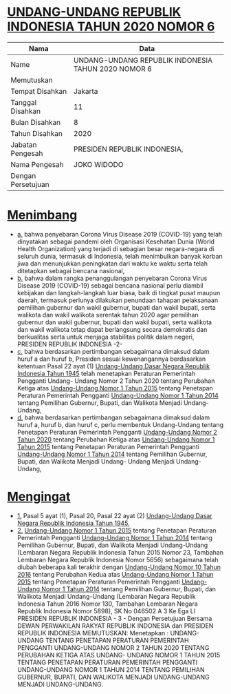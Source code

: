# [UNDANG-UNDANG REPUBLIK INDONESIA TAHUN 2020 NOMOR 6](http://example.org/legal/document/uu/2020/6)

| Nama | Data |
| ------ | ----- |
|Name|UNDANG-UNDANG REPUBLIK INDONESIA TAHUN 2020 NOMOR 6|
|Memutuskan||
|Tempat Disahkan|Jakarta|
|Tanggal Disahkan|11|
|Bulan Disahkan|8|
|Tahun Disahkan|2020|
|Jabatan Pengesah|PRESIDEN REPUBLIK INDONESIA,|
|Nama Pengesah|JOKO WIDODO|
|Dengan Persetujuan||
# [Menimbang](http://example.org/legal/document/uu/2020/6/menimbang)

* [a.](http://example.org/legal/document/uu/2020/6/menimbang/point/a) bahwa penyebaran Corona Virus Disease 2019 (COVID-19) yang telah dinyatakan sebagai pandemi oleh Organisasi Kesehatan Dunia (World Health Organization) yang terjadi di sebagian besar negara-negara di seluruh dunia, termasuk di Indonesia, telah menimbulkan banyak korban jiwa dan menunjukkan peningkatan dari waktu ke waktu serta telah ditetapkan sebagai bencana nasional,
* [b.](http://example.org/legal/document/uu/2020/6/menimbang/point/b) bahwa dalam rangka penanggulangan penyebaran Corona Virus Disease 2019 (COVID-19) sebagai bencana nasional perlu diambil kebijakan dan langkah-langkah luar biasa, baik di tingkat pusat maupun daerah, termasuk perlunya dilakukan penundaan tahapan pelaksanaan pemilihan gubernur dan wakil gubernur, bupati dan wakil bupati, serta walikota dan wakil walikota serentak tahun 2020 agar pemilihan gubernur dan wakil gubernur, bupati dan wakil bupati, serta walikota dan wakil walikota tetap dapat berlangsung secara demokratis dan berkualitas serta untuk menjaga stabilitas politik dalam negeri, PRESIDEN REPUBLIK INDONESIA -2-
* [c.](http://example.org/legal/document/uu/2020/6/menimbang/point/c) bahwa berdasarkan pertimbangan sebagaimana dimaksud dalam huruf a dan huruf b, Presiden sesuai kewenangannya berdasarkan ketentuan Pasal 22 ayat (1) [Undang-Undang Dasar Negara Republik Indonesia Tahun 1945](http://example.org/legal/document/uu) telah menetapkan Peraturan Pemerintah Pengganti Undang- Undang Nomor 2 Tahun 2020 tentang Perubahan Ketiga atas [Undang-Undang Nomor 1 Tahun 2015](http://example.org/legal/document/uu/2015/1) tentang Penetapan Peraturan Pemerintah Pengganti [Undang-Undang Nomor 1 Tahun 2014](http://example.org/legal/document/uu/2014/1) tentang Pemilihan Gubernur, Bupati, dan Walikota Menjadi Undang-Undang,
* [d.](http://example.org/legal/document/uu/2020/6/menimbang/point/d) bahwa berdasarkan pertimbangan sebagaimana dimaksud dalam huruf a, huruf b, dan huruf c, perlu membentuk Undang-Undang tentang Penetapan Peraturan Pemerintah Pengganti [Undang-Undang Nomor 2 Tahun 2020](http://example.org/legal/document/uu/2020/2) tentang Perubahan Ketiga atas [Undang-Undang Nomor 1 Tahun 2015](http://example.org/legal/document/uu/2015/1) tentang Penetapan Peraturan Pemerintah Pengganti [Undang-Undang Nomor 1 Tahun 2014](http://example.org/legal/document/uu/2014/1) tentang Pemilihan Gubernur, Bupati, dan Walikota Menjadi Undang- Undang Menjadi Undang-Undang,
# [Mengingat](http://example.org/legal/document/uu/2020/6/mengingat)

* [1.](http://example.org/legal/document/uu/2020/6/mengingat/point/0001) Pasal 5 ayat (1), Pasal 20, Pasal 22 ayat (2) [Undang-Undang Dasar Negara Republik Indonesia Tahun 1945](http://example.org/legal/document/uu),
* [2.](http://example.org/legal/document/uu/2020/6/mengingat/point/0002) [Undang-Undang Nomor 1 Tahun 2015](http://example.org/legal/document/uu/2015/1) tentang Penetapan Peraturan Pemerintah Pengganti [Undang-Undang Nomor 1 Tahun 2014](http://example.org/legal/document/uu/2014/1) tentang Pemilihan Gubernur, Bupati, dan Walikota Menjadi Undang-Undang (Lembaran Negara Republik Indonesia Tahun 2015 Nomor 23, Tambahan Lembaran Negara Republik Indonesia Nomor 5656) sebagaimana telah diubah beberapa kali terakhir dengan [Undang-Undang Nomor 10 Tahun 2016](http://example.org/legal/document/uu/2016/10) tentang Perubahan Kedua atas [Undang-Undang Nomor 1 Tahun 2015](http://example.org/legal/document/uu/2015/1) tentang Penetapan Peraturan Pemerintah Pengganti [Undang-Undang Nomor 1 Tahun 2014](http://example.org/legal/document/uu/2014/1) tentang Pemilihan Gubernur, Bupati, dan Walikota Menjadi Undang-Undang (Lembaran Negara Republik Indonesia Tahun 2016 Nomor 130, Tambahan Lembaran Negara Republik Indonesia Nomor 5898), SK No 046502 A 3 Ke Ega Ll PRESIDEN REPUBLIK INDONESIA - 3 - Dengan Persetujuan Bersama DEWAN PERWAKILAN RAKYAT REPUBLIK INDONESIA dan PRESIDEN REPUBLIK INDONESIA MEMUTUSKAN: Menetapkan : UNDANG-UNDANG TENTANG PENETAPAN PERATURAN PEMERINTAH PENGGANTI UNDANG-UNDANG NOMOR 2 TAHUN 2020 TENTANG PERUBAHAN KETIGA ATAS UNDANG- UNDANG NOMOR 1 TAHUN 2015 TENTANG PENETAPAN PERATURAN PEMERINTAH PENGGANTI UNDANG-UNDANG NOMOR 1 TAHUN 2014 TENTANG PEMILIHAN GUBERNUR, BUPATI, DAN WALIKOTA MENJADI UNDANG-UNDANG MENJADI UNDANG-UNDANG.